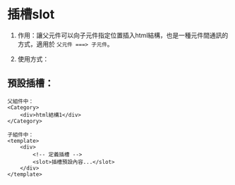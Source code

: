 # 插槽slot

1. 作用：讓父元件可以向子元件指定位置插入html結構，也是一種元件間通訊的方式，適用於 `父元件 ===> 子元件`。

2. 使用方式：

## 預設插槽：

```vue
父組件中：
<Category>
    <div>html結構1</div>
</Category>

子組件中：
<template>
    <div>
        <!-- 定義插槽 -->
        <slot>插槽預設內容...</slot>
    </div>
</template>
```